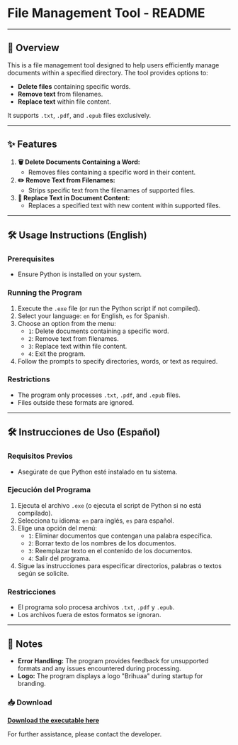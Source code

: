 # File Management Tool - README


---

## 📄 Overview

This is a file management tool designed to help users efficiently manage documents within a specified directory. The tool provides options to:

- **Delete files** containing specific words.
- **Remove text** from filenames.
- **Replace text** within file content.

It supports `.txt`, `.pdf`, and `.epub` files exclusively.

---

## ✨ Features

1. **🗑️ Delete Documents Containing a Word:**
   - Removes files containing a specific word in their content.
2. **✏️ Remove Text from Filenames:**
   - Strips specific text from the filenames of supported files.
3. **🔄 Replace Text in Document Content:**
   - Replaces a specified text with new content within supported files.

---

## 🛠️ Usage Instructions (English)

### Prerequisites

- Ensure Python is installed on your system.

### Running the Program

1. Execute the `.exe` file (or run the Python script if not compiled).
2. Select your language: `en` for English, `es` for Spanish.
3. Choose an option from the menu:
   - `1`: Delete documents containing a specific word.
   - `2`: Remove text from filenames.
   - `3`: Replace text within file content.
   - `4`: Exit the program.
4. Follow the prompts to specify directories, words, or text as required.

### Restrictions

- The program only processes `.txt`, `.pdf`, and `.epub` files.
- Files outside these formats are ignored.

---

## 🛠️ Instrucciones de Uso (Español)

### Requisitos Previos

- Asegúrate de que Python esté instalado en tu sistema.

### Ejecución del Programa

1. Ejecuta el archivo `.exe` (o ejecuta el script de Python si no está compilado).
2. Selecciona tu idioma: `en` para inglés, `es` para español.
3. Elige una opción del menú:
   - `1`: Eliminar documentos que contengan una palabra específica.
   - `2`: Borrar texto de los nombres de los documentos.
   - `3`: Reemplazar texto en el contenido de los documentos.
   - `4`: Salir del programa.
4. Sigue las instrucciones para especificar directorios, palabras o textos según se solicite.

### Restricciones

- El programa solo procesa archivos `.txt`, `.pdf` y `.epub`.
- Los archivos fuera de estos formatos se ignoran.

---

## 📌 Notes

- **Error Handling:** The program provides feedback for unsupported formats and any issues encountered during processing.
- **Logo:** The program displays a logo "Brihuaa" during startup for branding.

### 📥 Download

[**Download the executable here**]([https://github.com/brihuaa/ProjectoElminarTexto/raw/refs/heads/main/dist/main.exe](https://github.com/brihuaa/ProjectoElminarTexto/raw/refs/heads/main/dist/DocsManagement.exe))

For further assistance, please contact the developer.

